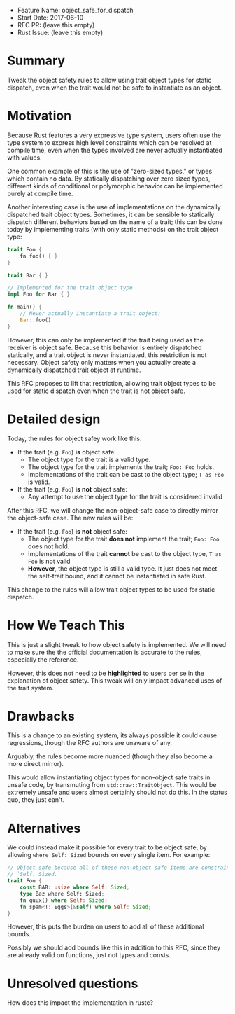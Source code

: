 - Feature Name: object_safe_for_dispatch
- Start Date: 2017-06-10
- RFC PR: (leave this empty)
- Rust Issue: (leave this empty)

# Summary
[summary]: #summary

Tweak the object safety rules to allow using trait object types for static
dispatch, even when the trait would not be safe to instantiate as an object.

# Motivation
[motivation]: #motivation

Because Rust features a very expressive type system, users often use the type
system to express high level constraints which can be resolved at compile time,
even when the types involved are never actually instantiated with values.

One common example of this is the use of "zero-sized types," or types which
contain no data. By statically dispatching over zero sized types, different
kinds of conditional or polymorphic behavior can be implemented purely at
compile time.

Another interesting case is the use of implementations on the dynamically
dispatched trait object types. Sometimes, it can be sensible to statically
dispatch different behaviors based on the name of a trait; this can be done
today by implementing traits (with only static methods) on the trait object
type:

```rust
trait Foo {
    fn foo() { }
}

trait Bar { }

// Implemented for the trait object type
impl Foo for Bar { }

fn main() {
    // Never actually instantiate a trait object:
    Bar::foo()
}
```

However, this can only be implemented if the trait being used as the receiver
is object safe. Because this behavior is entirely dispatched statically, and a
trait object is never instantiated, this restriction is not necessary. Object
safety only matters when you actually create a dynamically dispatched trait
object at runtime.

This RFC proposes to lift that restriction, allowing trait object types to be
used for static dispatch even when the trait is not object safe.

# Detailed design
[design]: #detailed-design

Today, the rules for object safey work like this:

* If the trait (e.g. `Foo`) **is** object safe:
    - The object type for the trait is a valid type.
    - The object type for the trait implements the trait; `Foo: Foo` holds.
    - Implementations of the trait can be cast to the object type; `T as Foo`
    is valid.
* If the trait (e.g. `Foo`) **is not** object safe:
    - Any attempt to use the object type for the trait is considered invalid

After this RFC, we will change the non-object-safe case to directly mirror the
object-safe case. The new rules will be:

* If the trait (e.g. `Foo`) **is not** object safe:
    - The object type for the trait **does not** implement the trait;
    `Foo: Foo` does not hold.
    - Implementations of the trait **cannot** be cast to the object type,
    `T as Foo` is not valid
    - **However**, the object type is still a valid type. It just does not meet
    the self-trait bound, and it cannot be instantiated in safe Rust.

This change to the rules will allow trait object types to be used for static
dispatch.

# How We Teach This
[how-we-teach-this]: #how-we-teach-this

This is just a slight tweak to how object safety is implemented. We will need
to make sure the the official documentation is accurate to the rules,
especially the reference.

However, this does not need to be **highlighted** to users per se in the
explanation of object safety. This tweak will only impact advanced uses of the
trait system.

# Drawbacks
[drawbacks]: #drawbacks

This is a change to an existing system, its always possible it could cause
regressions, though the RFC authors are unaware of any.

Arguably, the rules become more nuanced (though they also become a more direct
mirror).

This would allow instantiating object types for non-object safe traits in
unsafe code, by transmuting from `std::raw::TraitObject`. This would be
extremely unsafe and users almost certainly should not do this. In the status
quo, they just can't.

# Alternatives
[alternatives]: #alternatives

We could instead make it possible for every trait to be object safe, by
allowing `where Self: Sized` bounds on every single item. For example:

```rust
// Object safe because all of these non-object safe items are constrained
// `Self: Sized.`
trait Foo {
    const BAR: usize where Self: Sized;
    type Baz where Self: Sized;
    fn quux() where Self: Sized;
    fn spam<T: Eggs>(&self) where Self: Sized;
}
```

However, this puts the burden on users to add all of these additional bounds.

Possibly we should add bounds like this in addition to this RFC, since they
are already valid on functions, just not types and consts.

# Unresolved questions
[unresolved]: #unresolved-questions

How does this impact the implementation in rustc?
